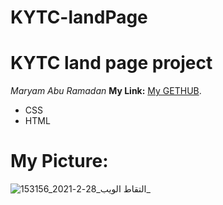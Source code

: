 # KYTC-landPage
# KYTC land page project
*Maryam Abu Ramadan*
**My Link:** [My GETHUB](https://maryamaburamadan.github.io/KYTC-landPage/). 
- CSS
- HTML 
# My Picture: 
![التقاط الويب_28-2-2021_153156_](https://user-images.githubusercontent.com/79931791/109692877-b14cb200-7b91-11eb-9fac-11d4a6894004.jpeg)
